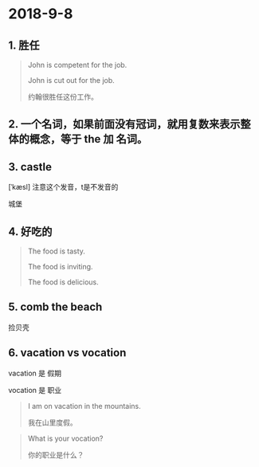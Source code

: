 # 2018-9-8

## 1. 胜任

> John is competent for the job.
> 
> John is cut out for the job.
> 
> 约翰很胜任这份工作。

## 2. 一个名词，如果前面没有冠词，就用复数来表示整体的概念，等于 the 加 名词。

## 3. castle

[ˈkæsl] 注意这个发音，t是不发音的

城堡

## 4. 好吃的

> The food is tasty.
> 
> The food is inviting.
> 
> The food is delicious.

## 5. comb the beach

捡贝壳

## 6. vacation vs vocation

vacation 是 假期

vocation 是 职业

> I am on vacation in the mountains.
> 
> 我在山里度假。

> What is your vocation?
> 
> 你的职业是什么？